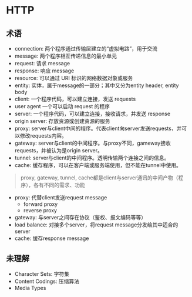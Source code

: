 # HTTP

## 术语

- connection: 两个程序通过传输层建立的“虚拟电路”，用于交流
- message: 两个程序相互传递信息的最小单元
- request: 请求 message
- response: 响应 message
- resource: 可以通过 URI 标识的网络数据对象或服务
- entity: 实体，属于message的一部分；其中又分为entity header, entity body
- client: 一个程序代码，可以建立连接，发送 requests
- user agent 一个可以启动 request 的程序
- server: 一个程序代码，可以建立连接，接收请求，并发送 response
- origin server: 存放资源或创建资源的服务
- proxy: server与client中间的程序。代表client向server发送requests，并可以修改requests内容。
- gateway: server与client的中间程序。与proxy不同，gameway接收requests，并被认为是origin server。
- tunnel: server与client的中间程序。透明传输两个连接之间的信息。
- cache: 缓存程序，可以在客户端或服务端使用，但不能在tunnel中使用。

> proxy, gateway, tunnel, cache都是client与server通讯的中间产物（程序），各有不同的需求、功能

- proxy: 代替client发送request message
  - forward proxy
  - reverse proxy
- gateway: 与server之间存在协议（鉴权、报文编码等等）
- load balance: 对接多个server，将request message分发给其中适合的server
- cache: 缓存response message

## 未理解

- Character Sets: 字符集
- Content Codings: 压缩算法
- Media Types
